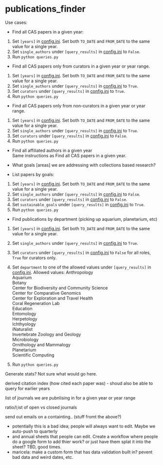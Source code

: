 # publications_finder

Use cases:

* Find all CAS papers in a given year:    
1. Set `[years]` in [config.ini](config.ini). Set both `TO_DATE` and `FROM_DATE` to the same value for a single year.   
2. Set `single_authors` under `[query_results]` in [config.ini](config.ini) to `False`.  
3. Run `python queries.py`  

* Find all CAS papers only from curators in a given year or year range.  
1. Set `[years]` in [config.ini](config.ini). Set both `TO_DATE` and `FROM_DATE` to the same value for a single year.  
2. Set `single_authors` under `[query_results]` in [config.ini](config.ini) to `True`.  
3. Set `curators` under `[query_results]` in [config.ini](config.ini) to `True`.
4. Run `python queries.py`

* Find all CAS papers only from non-curators in a given year or year range.  
1. Set `[years]` in [config.ini](config.ini). Set both `TO_DATE` and `FROM_DATE` to the same value for a single year.  
2. Set `single_authors` under `[query_results]` in [config.ini](config.ini) to `True`.  
3. Set `curators` under `[query_results]` in [config.ini](config.ini) to `False`.  
4. Run `python queries.py`


* Find all affiliated authors in a given year  
Same instructions as Find all CAS papers in a given year.  
 
* What goals [areas] we are addressing with collections based research?
 * List papers by goals:
 1. Set `[years]` in [config.ini](config.ini). Set both `TO_DATE` and `FROM_DATE` to the same value for a single year.  
 2. Set `single_authors` under `[query_results]` in [config.ini](config.ini) to `False`.  
 3. Set `curators` under `[query_results]` in [config.ini](config.ini) to `False`.  
 4. Set `sustainable_goals` under `[query_results]` in [config.ini](config.ini) to `True`. 
 5. Run `python queries.py`    

* Find publications by department (picking up aquarium, planetarium, etc)  
 1. Set `[years]` in [config.ini](config.ini). Set both `TO_DATE` and `FROM_DATE` to the same value for a single year.  
 2. Set `single_authors` under `[query_results]` in [config.ini](config.ini) to `True`.  
 3. Set `curators` under `[query_results]` in [config.ini](config.ini) to `False` for all roles, `True` for curators only.  
 4. Set `department` to one of the allowed values under `[query_results]` in [config.ini](config.ini).
 Allowed values:
  Anthropology  
  Aquarium  
  Botany  
  Center for Biodiversity and Community Science  
  Center for Comparative Genomics  
  Center for Exploration and Travel Health  
  Coral Regeneration Lab  
  Education  
  Entomology  
  Herpetology  
  Ichthyology  
  iNaturalist  
  Invertebrate Zoology and Geology  
  Microbiology  
  Ornithology and Mammalogy  
  Planetarium  
  Scientific Computing  

 5. Run `python queries.py`  


Generate stats? Not sure what would go here.

derived citation index (how cited each paper was) - shoud also be able to query for earlier years



list of journals we are pubnlising in for a given year or year range

ratio/l;ist of open vs closed journals

send out emails on a <interval to be determined> containting.. (stuff fromt the above?)
 - potentially this is a bad idea; people will always want to edit. Maybe we auto-push to quarterly
 - and annual sheets that people can edit. Create a workflow where people do a google form to add thier 
   work? or just have them splat it into the sheet? TBD, good times.
 - maricela: make a custom form that has data validation built in? pevent bad data and weird dates, etc. 




